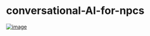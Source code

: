 # conversational-AI-for-npcs

[![image](https://user-images.githubusercontent.com/86958793/158052983-a0fa8430-5cd8-432a-8e61-2ce3e715e37d.png)
](https://youtu.be/vjPPD-DHsOw "Everything Is AWESOME")


